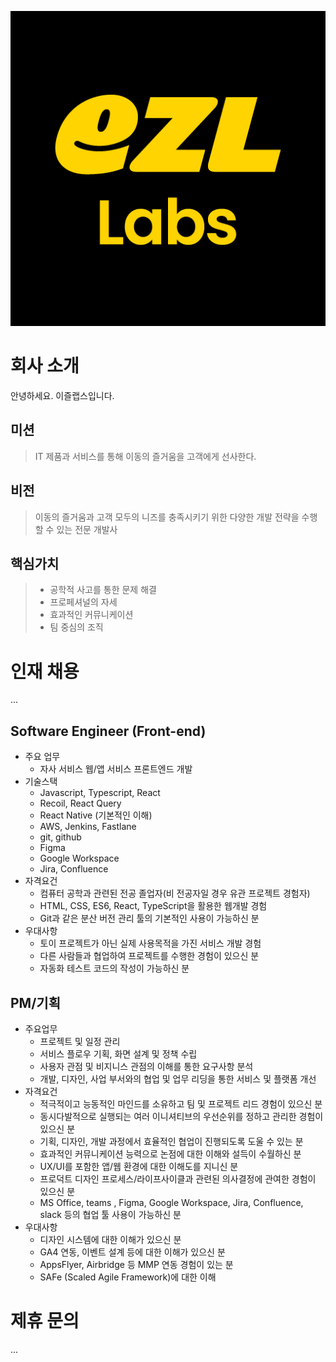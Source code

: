 ![ezllabs](image/icon.png)

# 회사 소개

안녕하세요. 이즐랩스입니다. 

## 미션

> IT 제품과 서비스를 통해 이동의 즐거움을 고객에게 선사한다.

## 비전

> 이동의 즐거움과 고객 모두의 니즈를 충족시키기 위한 다양한 개발 전략을 수행할 수 있는 전문 개발사

## 핵심가치

> - 공학적 사고를 통한 문제 해결
> - 프로페셔널의 자세
> - 효과적인 커뮤니케이션
> - 팀 중심의 조직

# 인재 채용

...

## Software Engineer (Front-end)

- 주요 업무
  - 자사 서비스 웹/앱 서비스 프론트엔드 개발
- 기술스택
  - Javascript, Typescript, React
  - Recoil, React Query
  - React Native (기본적인 이해)
  - AWS, Jenkins, Fastlane
  - git, github
  - Figma
  - Google Workspace
  - Jira, Confluence
- 자격요건
  - 컴퓨터 공학과 관련된 전공 졸업자(비 전공자일 경우 유관 프로젝트 경험자)
  - HTML, CSS, ES6, React, TypeScript을 활용한 웹개발 경험
  - Git과 같은 분산 버전 관리 툴의 기본적인 사용이 가능하신 분
- 우대사항
  - 토이 프로젝트가 아닌 실제 사용목적을 가진 서비스 개발 경험
  - 다른 사람들과 협업하여 프로젝트를 수행한 경험이 있으신 분
  - 자동화 테스트 코드의 작성이 가능하신 분

## PM/기획

- 주요업무
  - 프로젝트 및 일정 관리
  - 서비스 플로우 기획, 화면 설계 및 정책 수립
  - 사용자 관점 및 비지니스 관점의 이해를 통한 요구사항 분석
  - 개발, 디자인, 사업 부서와의 협업 및 업무 리딩을 통한 서비스 및 플랫폼 개선
- 자격요건
  - 적극적이고 능동적인 마인드를 소유하고 팀 및 프로젝트 리드 경험이 있으신 분
  - 동시다발적으로 실행되는 여러 이니셔티브의 우선순위를 정하고 관리한 경험이 있으신 분
  - 기획, 디자인, 개발 과정에서 효율적인 협업이 진행되도록 도울 수 있는 분
  - 효과적인 커뮤니케이션 능력으로 논점에 대한 이해와 설득이 수월하신 분
  - UX/UI를 포함한 앱/웹 환경에 대한 이해도를 지니신 분
  - 프로덕트 디자인 프로세스/라이프사이클과 관련된 의사결정에 관여한 경험이 있으신 분
  - MS Office, teams , Figma, Google Workspace, Jira, Confluence, slack 등의 협업 툴 사용이 가능하신 분
- 우대사항
  - 디자인 시스템에 대한 이해가 있으신 분
  - GA4 연동, 이벤트 설계 등에 대한 이해가 있으신 분
  - AppsFlyer, Airbridge 등 MMP 연동 경험이 있는 분
  - SAFe (Scaled Agile Framework)에 대한 이해

# 제휴 문의

...